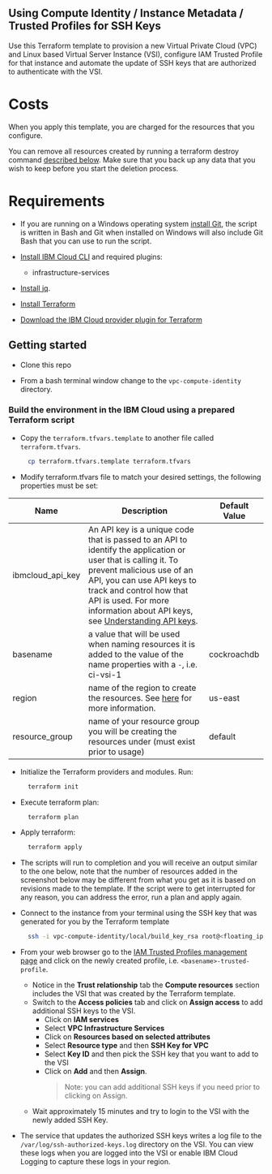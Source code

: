 ## Using Compute Identity / Instance Metadata / Trusted Profiles for SSH Keys

Use this Terraform template to provision a new Virtual Private Cloud (VPC) and Linux based Virtual Server Instance (VSI), configure IAM Trusted Profile for that instance and automate the update of SSH keys that are authorized to authenticate with the VSI.  

# Costs

When you apply this template, you are charged for the resources that you configure.

You can remove all resources created by running a terraform destroy command [described below](#delete-all-resources). Make sure that you back up any data that you wish to keep before you start the deletion process.

# Requirements

-  If you are running on a Windows operating system [install Git](https://git-scm.com/), the script is written in Bash and Git when installed on Windows will also include Git Bash that you can use to run the script.

- [Install IBM Cloud CLI](https://cloud.ibm.com/docs/cli?topic=cloud-cli-install-ibmcloud-cli) and required plugins:
  - infrastructure-services

- [Install jq](https://stedolan.github.io/jq/).

- [Install Terraform](https://www.terraform.io/downloads.html)

- [Download the IBM Cloud provider plugin for Terraform](https://github.com/IBM-Cloud/terraform-provider-ibm#download-the-provider-from-the-terraform-registry-option-1)

## Getting started

- Clone this repo

- From a bash terminal window change to the `vpc-compute-identity` directory.

### Build the environment in the IBM Cloud using a prepared Terraform script

- Copy the `terraform.tfvars.template` to another file called `terraform.tfvars`.
  ```sh
    cp terraform.tfvars.template terraform.tfvars
  ```

- Modify terraform.tfvars file to match your desired settings, the following properties must be set:

|  Name               | Description                         | Default Value |
| -------------------| ------------------------------------|---------------- |
| ibmcloud_api_key | An API key is a unique code that is passed to an API to identify the application or user that is calling it. To prevent malicious use of an API, you can use API keys to track and control how that API is used. For more information about API keys, see [Understanding API keys](https://cloud.ibm.com/docs/iam?topic=iam-manapikey). |
| basename | a value that will be used when naming resources it is added to the value of the name properties with a `-`, i.e. ci-vsi-1 | cockroachdb |
| region        | name of the region to create the resources. See [here](https://cloud.ibm.com/docs/vpc?topic=vpc-creating-a-vpc-in-a-different-region) for more information. | us-east |
| resource_group | name of your resource group you will be creating the resources under (must exist prior to usage) | default |

- Initialize the Terraform providers and modules. Run:
  ```sh
    terraform init
  ```

- Execute terraform plan:
  ```sh
    terraform plan 
  ```

- Apply terraform:
  ```sh
    terraform apply 
  ```

- The scripts will run to completion and you will receive an output similar to the one below, note that the number of resources added in the screenshot below may be different from what you get as it is based on revisions made to the template.  If the script were to get interrupted for any reason, you can address the error, run a plan and apply again.

- Connect to the instance from your terminal using the SSH key that was generated for you by the Terraform template
  ```sh
    ssh -i vpc-compute-identity/local/build_key_rsa root@<floating_ip>
  ```

- From your web browser go to the [IAM Trusted Profiles management page](https://cloud.ibm.com/iam/trusted-profiles) and click on the newly created profile, i.e. `<basename>-trusted-profile`.  
  - Notice in the **Trust relationship** tab the **Compute resources** section includes the VSI that was created by the Terraform template. 
  - Switch to the **Access policies** tab and click on **Assign access** to add additional SSH keys to the VSI.  
    - Click on **IAM services**
    - Select **VPC Infrastructure Services** 
    - Click on **Resources based on selected attributes** 
    - Select **Resource type** and then **SSH Key for VPC** 
    - Select **Key ID** and then pick the SSH key that you want to add to the VSI
    - Click on **Add** and then **Assign**.  
      > Note: you can add additional SSH keys if you need prior to clicking on Assign.  
  - Wait approximately 15 minutes and try to login to the VSI with the newly added SSH Key. 

 - The service that updates the authorized SSH keys writes a log file to the `/var/log/ssh-authorized-keys.log` directory on the VSI. You can view these logs when you are logged into the VSI or enable IBM Cloud Logging to capture these logs in your region.